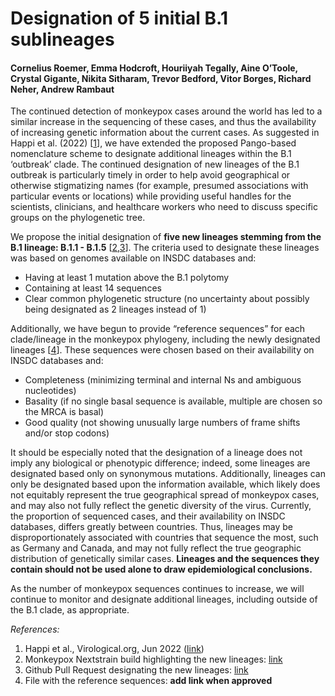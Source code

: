 # Designation of 5 initial B.1 sublineages

#### Cornelius Roemer, Emma Hodcroft, Houriiyah Tegally, Aine O’Toole, Crystal Gigante, Nikita Sitharam, Trevor Bedford, Vitor Borges, Richard Neher, Andrew Rambaut

The continued detection of monkeypox cases around the world has led to a similar increase in the sequencing of these cases, and thus the availability of increasing genetic information about the current cases. As suggested in Happi et al. (2022) [[1](#ref_1)], we have extended the proposed Pango-based nomenclature scheme to designate additional lineages within the B.1 ‘outbreak’ clade. The continued designation of new lineages of the B.1 outbreak is particularly timely in order to help avoid geographical or otherwise stigmatizing names (for example, presumed associations with particular events or locations) while providing useful handles for the scientists, clinicians, and healthcare workers who need to discuss specific groups on the phylogenetic tree. 

We propose the initial designation of **five new lineages stemming from the B.1 lineage: B.1.1 - B.1.5** [[2](#ref_2),[3](#ref_3)]. The criteria used to designate these lineages was based on genomes available on INSDC databases and:
- Having at least 1 mutation above the B.1 polytomy
- Containing at least 14 sequences
- Clear common phylogenetic structure (no uncertainty about possibly being designated as 2 lineages instead of 1)

Additionally, we have begun to provide “reference sequences” for each clade/lineage in the monkeypox phylogeny, including the newly designated lineages [[4](#ref_4)]. These sequences were chosen based on their availability on INSDC databases and:
- Completeness (minimizing terminal and internal Ns and ambiguous nucleotides)
- Basality (if no single basal sequence is available, multiple are chosen so the MRCA is basal)
- Good quality (not showing unusually large numbers of frame shifts and/or stop codons)

It should be especially noted that the designation of a lineage does not imply any biological or phenotypic difference; indeed, some lineages are designated based only on synonymous mutations. Additionally, lineages can only be designated based upon the information available, which likely does not equitably represent the true geographical spread of monkeypox cases, and may also not fully reflect the genetic diversity of the virus. Currently, the proportion of sequenced cases, and their availability on INSDC databases, differs greatly between countries. Thus, lineages may be disproportionately associated with countries that sequence the most, such as Germany and Canada, and may not fully reflect the true geographic distribution of genetically similar cases. **Lineages and the sequences they contain should not be used alone to draw epidemiological conclusions.**

As the number of monkeypox sequences continues to increase, we will continue to monitor and designate additional lineages, including outside of the B.1 clade, as appropriate. 

_References:_
<a name="ref_1"></a>
1. Happi et al., Virological.org, Jun 2022 ([link](https://virological.org/t/urgent-need-for-a-non-discriminatory-and-non-stigmatizing-nomenclature-for-monkeypox-virus/853))
<a name="ref_2"></a>
2. Monkeypox Nextstrain build highlighting the new lineages: [link](https://nextstrain.org/monkeypox/hmpxv1?f_clade_membership=B.1.1,B.1.2,B.1.3,B.1.4,B.1.5&label=clade:B.1)
<a name="ref_3"></a>
3. Github Pull Request designating the new lineages: [link](https://github.com/nextstrain/monkeypox/pull/95)
<a name="ref_4"></a>
4. File with the reference sequences: **add link when approved**
